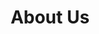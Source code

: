 ---
title: "About Us"
layout: "about"
draft: false

# who_we_are
who_we_are:
  enable: true
  subtitle: "Who We Are"
  title: "hoho, motherfacker"
  description: "Your online Health & Fitness companion that offers free assistance on its Facebook Group and provides quality paid guided personal training packages by and through website. We are the first ever, online manifesto in Bangladesh to make place you will select when you think of getting fit"
  image: "images/about/allmembers.jpg"

# what_we_do
what_we_do:
  enable: true
  subtitle: "Our Works"
  title: "What We Do"
  block:
  - title: "Building a new class"
    content: "Decade of engineering under his belt, Jeremie is responsible for technical infrastructure and feature development. In Flow, wherever things just work is understanding developing complex systems"

  - title: "Design for anyone"
    content: "Decade of engineering under his belt, Jeremie is responsible for technical infrastructure and feature development. In Flow, wherever things just work is understanding developing complex systems"
    
  - title: "Creative flair design"
    content: "Decade of engineering under his belt, Jeremie is responsible for technical infrastructure and feature development. In Flow, wherever things just work is understanding developing complex systems"
    
  - title: "Building products"
    content: "Decade of engineering under his belt, Jeremie is responsible for technical infrastructure and feature development. In Flow, wherever things just work is understanding developing complex systems"

# our_mission
our_mission:
  enable: true
  subtitle: "OUR MISSION"
  title: "Main Vision And Mission Of Our Company"
  description: "We were freelance designers and developers, constantly finding ourselve deep vague feedback. leaving a notes from the sticky note piece ."

  image: "images/about/02.jpg"

# about_video
about_video:
  enable: true
  subtitle: "A Short Video"
  title: "You Take Care Of The Payments, We Take Care Of The Rest."
  description: "Protect your design vision and leave nothing up to interpretation with interaction recipes. Quickly share and access all your team members interactions by using libraries, ensuring consistcy throughout the."
  video_url: "https://www.youtube.com/embed/dyZcRRWiuuw"
  video_thumbnail: "images/about/video-popup-2.jpg"


# brands
brands_carousel:
  enable: true
  subtitle: "Our Clients"
  title: "Trusted by Thousands Companies"
  section: "/" # brand images comming form _index.md


# our team
our_team:
  enable: true
  subtitle: "Our members"
  title: "The People Behind"
  description: "We were freelance designers and developers, constantly finding <br> ourselves deep in vague feedback. This made every client and team"
  team:
  - name: "Valentin Staykov"
    image: "images/about/team/01.jpg"
    designation: "Operations"
  - name: "Bukiakta Bansalo"
    image: "images/about/team/02.jpg"
    designation: "Product"
  - name: "Ortrin Okaster"
    image: "images/about/team/03.jpg"
    designation: "Engineering"
  - name: "Ortrin Okaster"
    image: "images/about/team/03.jpg"
    designation: "Engineering"
  - name: "Ortrin Okaster"
    image: "images/about/team/03.jpg"
    designation: "Engineering"
  - name: "Ortrin Okaster"
    image: "images/about/team/03.jpg"
    designation: "Engineering"
  - name: "Ortrin Okaster"
    image: "images/about/team/03.jpg"
    designation: "Engineering"
  - name: "Ortrin Okaster"
    image: "images/about/team/03.jpg"
    designation: "Engineering"


# our office
our_office:
  enable: false
  subtitle: "Our Offices"
  title: "Made with Love Of around the world With Many Offices"
  description: "We were freelance designers and developers, constantly finding <br> ourselves deep in vague feedback. This made every client and team"
  office_locations:
  - city: "NewYork, USA"
    country_flag: "images/about/flags/us.png"
    address_line_one: "219 Bald Hill Drive"
    address_line_two: "Oakland Gardens, NY 11364"
  - city: "Australia, Perth"
    country_flag: "images/about/flags/au.png"
    address_line_one: "Flat 23 80 Anthony Circlet"
    address_line_two: "Port Guiseppe, TAS 2691"
  - city: "Berlin, Germany"
    country_flag: "images/about/flags/germany.png"
    address_line_one: "Jl Raya Dewi Sartika Ged"
    address_line_two: "Harapan Masa, Br Germeny"
  - city: "China, Wohan"
    country_flag: "images/about/flags/china.png"
    address_line_one: "1hao Wen Ti Huo Dong"
    address_line_two: "Zhong Xin 1ceng Jian Xing"

---